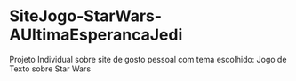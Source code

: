 # SiteJogo-StarWars-AUltimaEsperancaJedi
Projeto Individual sobre site de gosto pessoal com tema escolhido: Jogo de Texto sobre Star Wars
